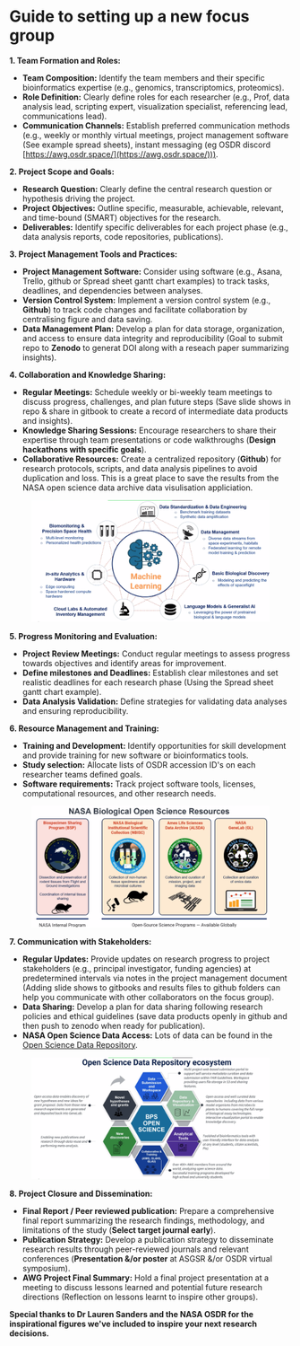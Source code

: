 # Guide to setting up a new focus group

**1. Team Formation and Roles:**

* **Team Composition:** Identify the team members and their specific bioinformatics expertise (e.g., genomics, transcriptomics, proteomics).
* **Role Definition:** Clearly define roles for each researcher (e.g., Prof, data analysis lead, scripting expert, visualization specialist, referencing lead, communications lead).
* **Communication Channels:** Establish preferred communication methods (e.g., weekly or monthly virtual meetings, project management software (See example spread sheets), instant messaging (eg OSDR discord [https://awg.osdr.space/](https://awg.osdr.space/))).



**2. Project Scope and Goals:**

* **Research Question:** Clearly define the central research question or hypothesis driving the project.
* **Project Objectives:** Outline specific, measurable, achievable, relevant, and time-bound (SMART) objectives for the research.
* **Deliverables:** Identify specific deliverables for each project phase (e.g., data analysis reports, code repositories, publications).



**3. Project Management Tools and Practices:**

* **Project Management Software:** Consider using software (e.g., Asana, Trello, github or Spread sheet gantt chart examples) to track tasks, deadlines, and dependencies between analyses.
* **Version Control System:** Implement a version control system (e.g., **Github**) to track code changes and facilitate collaboration by centralising figure and data saving.
* **Data Management Plan:** Develop a plan for data storage, organization, and access to ensure data integrity and reproducibility (Goal to submit repo to **Zenodo** to generat DOI along with a reseach paper summarizing insights).



**4. Collaboration and Knowledge Sharing:**

* **Regular Meetings:** Schedule weekly or bi-weekly team meetings to discuss progress, challenges, and plan future steps (Save slide shows in repo & share in gitbook to create a record of intermediate data products and insights).
* **Knowledge Sharing Sessions:** Encourage researchers to share their expertise through team presentations or code walkthroughs (**Design hackathons with specific goals**).
* **Collaborative Resources:** Create a centralized repository (**Github**) for research protocols, scripts, and data analysis pipelines to avoid duplication and loss. This is a great place to save the results from the NASA open science data archive data visulisation appliciation.&#x20;

<figure><img src=".gitbook/assets/image (3).png" alt=""><figcaption></figcaption></figure>



**5. Progress Monitoring and Evaluation:**

* **Project Review Meetings:** Conduct regular meetings to assess progress towards objectives and identify areas for improvement.
* **Define milestones and Deadlines:** Establish clear milestones and set realistic deadlines for each research phase (Using the Spread sheet gantt chart example).
* **Data Analysis Validation:** Define strategies for validating data analyses and ensuring reproducibility.



**6. Resource Management and Training:**

* **Training and Development:** Identify opportunities for skill development and provide training for new software or bioinformatics tools.
* **Study selection:** Allocate lists of OSDR accession ID's on each researcher teams defined goals.&#x20;
* **Software requirements:** Track project software tools, licenses, computational resources, and other research needs.

<figure><img src=".gitbook/assets/image (1).png" alt=""><figcaption></figcaption></figure>



**7. Communication with Stakeholders:**

* **Regular Updates:** Provide updates on research progress to project stakeholders (e.g., principal investigator, funding agencies) at predetermined intervals via notes in the project management document (Adding slide shows to gitbooks and results files to github folders can help you communicate with other collaborators on the focus group).
* **Data Sharing:** Develop a plan for data sharing following research policies and ethical guidelines (save data products openly in github and then push to zenodo when ready for publication).&#x20;
* **NASA Open Science Data Access:** Lots of data can be found in the [Open Science Data Repository](https://osdr.nasa.gov/bio/repo/search?q=\&data\_source=cgene,alsda\&data\_type=study). &#x20;

<figure><img src=".gitbook/assets/image (2).png" alt=""><figcaption></figcaption></figure>



**8. Project Closure and Dissemination:**

* **Final Report / Peer reviewed publication:** Prepare a comprehensive final report summarizing the research findings, methodology, and limitations of the study (**Select target journal early**).
* **Publication Strategy:** Develop a publication strategy to disseminate research results through peer-reviewed journals and relevant conferences (**Presentation &/or poster** at ASGSR &/or OSDR virtual symposium).
* **AWG Project Final Summary:** Hold a final project  presentation at a meeting to discuss lessons learned and potential future research directions (Reflection on lessons learnt to inspire other groups).



**Special thanks to Dr Lauren Sanders and the NASA OSDR for the inspirational figures we've included to inspire your next research decisions.**&#x20;
